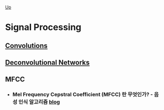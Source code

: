 [Up](index.md)

# Signal Processing

## [Convolutions](convolutions.md)

## [Deconvolutional Networks](deconvolutional_networks.md)

## MFCC

* ### Mel Frequency Cepstral Coefficient (MFCC) 란 무엇인가? - 음성 인식 알고리즘  [blog](https://m.blog.naver.com/PostView.nhn?blogId=mylogic&logNo=220988857132&proxyReferer=&proxyReferer=https%3A%2F%2Fwww.google.co.kr%2F)


